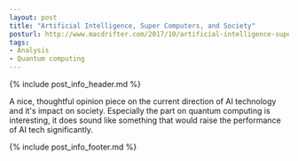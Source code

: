 ```yaml
---
layout: post
title: "Artificial Intelligence, Super Computers, and Society"
posturl: http://www.macdrifter.com/2017/10/artificial-intelligence-super-computers-and-society.html
tags:
- Analysis
- Quantum computing
---
```


{% include post_info_header.md %}

A nice, thoughtful opinion piece on the current direction of AI technology and it's impact on society. Especially the part on quantum computing is interesting, it does sound like something that would raise the performance of AI tech significantly.

<!--more-->
{% include post_info_footer.md %}
